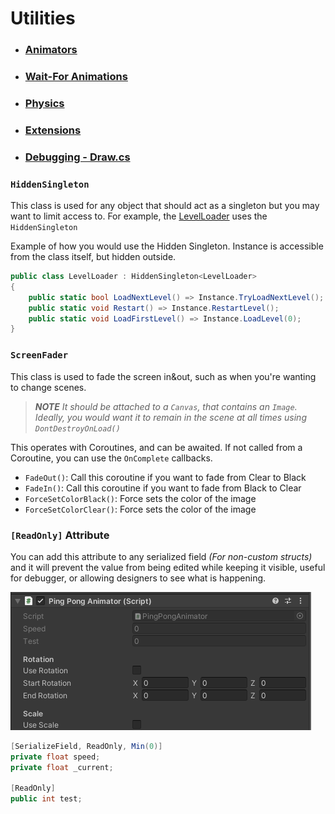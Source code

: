﻿# Utilities

- ### [Animators](Utilities/utilities-animators.md)
- ### [Wait-For Animations](Utilities/utilities-wait-animation.md)
- ### [Physics](Utilities/utilities-physics.md)
- ### [Extensions](Utilities/utilities-extensions.md)
- ### [Debugging - Draw.cs](Utilities/utilities-draw.md)

### `HiddenSingleton`
This class is used for any object that should act as a singleton but you may want to limit access to. For example, the
[LevelLoader]() uses the `HiddenSingleton`

Example of how you would use the Hidden Singleton. Instance is accessible from the class itself, but hidden outside.
```csharp
public class LevelLoader : HiddenSingleton<LevelLoader>
{
    public static bool LoadNextLevel() => Instance.TryLoadNextLevel();
    public static void Restart() => Instance.RestartLevel();
    public static void LoadFirstLevel() => Instance.LoadLevel(0);
}
```

### `ScreenFader`

This class is used to fade the screen in&out, such as when you're wanting to change scenes. 

> _**NOTE** It should be attached to a `Canvas`, that contains an `Image`. Ideally, you would want it to remain in the 
> scene at all times using `DontDestroyOnLoad()`_

This operates with Coroutines, and can be awaited. If not called from a Coroutine, you can use the `OnComplete` callbacks.
- `FadeOut()`: Call this coroutine if you want to fade from Clear to Black
- `FadeIn()`: Call this coroutine if you want to fade from Black to Clear
- `ForceSetColorBlack()`: Force sets the color of the image
- `ForceSetColorClear()`: Force sets the color of the image

### `[ReadOnly]` Attribute
You can add this attribute to any serialized field _(For non-custom structs)_ and it will prevent the value from being edited
while keeping it visible, useful for debugger, or allowing designers to see what is happening.

![readonly attribute](Images/readonly.PNG)
```csharp
[SerializeField, ReadOnly, Min(0)]
private float speed;
private float _current;

[ReadOnly]
public int test;
```

